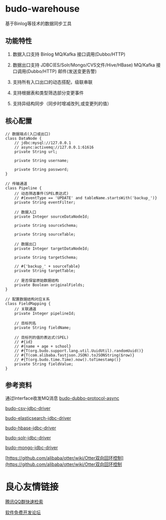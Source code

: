 # budo-warehouse

基于Binlog等技术的数据同步工具

## 功能特性

1. 数据入口支持 Binlog MQ/Kafka 接口调用(Dubbo/HTTP)

2. 数据出口支持 JDBC(ES/Solr/Mongo/CVS文件/Hive/HBase) MQ/Kafka 接口调用(Dubbo/HTTP) 邮件(发送变更告警)

3. 支持所有入口出口的动态搭配，级联串联

4. 支持根据表和类型筛选部分变更事件

5. 支持异结构同步（同步时增减改列,或变更列的值）

## 核心配置
```
// 数据端点(入口或出口)
class DataNode {
    // jdbc:mysql://127.0.0.1 
    // async:activemq://127.0.0.1:61616
    private String url;

    private String username;

    private String password;
}

// 传输通道
class Pipeline {
    // 动态筛选事件(SPEL表达式) 
    // #{eventType == 'UPDATE' and tableName.startsWith('backup_')}
    private String eventFilter;

    // 数据入口
    private Integer sourceDataNodeId;

    private String sourceSchema;

    private String sourceTable;

    // 数据出口
    private Integer targetDataNodeId;

    private String targetSchema;

    // #{'backup_' + sourceTable}
    private String targetTable;

    // 是否保留原始数据结构
    private Boolean originalFields;
}

// 配置数据结构对应关系
class FieldMapping {
    // 关联通道
    private Integer pipelineId;

    // 目标列名
    private String fieldName;

    // 目标列的值的表达式(SPEL) 
    // #{id}
    // #{name + age + school} 
    // #{T(org.budo.support.lang.util.UuidUtil).randomUuid()} 
    // #{T(com.alibaba.fastjson.JSON).toJSONString($row)} 
    // #{T(org.budo.time.Time).now().toTimestamp()}
    private String fieldValue;
}
```


## 参考资料

通过Interface收发MQ消息 [budo-dubbo-protocol-async](http://u.720life.cn/g/2e71d0f0a5c601172267ba20d3a43c6efa8036cd428f4aa0abb15a25e125a31fc49d8851758ba725c26f35e4062de0903814d8b9df21cc0fff289520bebf3635aa723246cd639d26bdd13561ffe60e8b) 

[budo-csv-jdbc-driver](http://u.720life.cn/g/2e71d0f0a5c601172267ba20d3a43c6efa8036cd428f4aa0abb15a25e125a31fc49d8851758ba725c26f35e4062de0904c07ff853dfdc0675ff69175ab6ab53988d66bb4fe34f8313ac6686a92f12942) 

[budo-elasticsearch-jdbc-driver](http://u.720life.cn/g/2e71d0f0a5c601172267ba20d3a43c6efa8036cd428f4aa0abb15a25e125a31fc49d8851758ba725c26f35e4062de0902b8a4943f7fba7998127eb5a0c1232b6808fb75da6b0b9d4044b2dfccede8f9eb64a3cad65a92d3bbca31662335e1f94) 

[budo-hbase-jdbc-driver](http://u.720life.cn/g/2e71d0f0a5c601172267ba20d3a43c6efa8036cd428f4aa0abb15a25e125a31fc49d8851758ba725c26f35e4062de0902ec5ddfe0931287764f3f1d8448324712bd716fe240579fb3061c8ff14f1ca29) 

[budo-solr-jdbc-driver](http://u.720life.cn/g/2e71d0f0a5c601172267ba20d3a43c6efa8036cd428f4aa0abb15a25e125a31fc49d8851758ba725c26f35e4062de090bbea8f69382dab60c2008e8628adee6c67f3e9c380df6acd30565c1ed9ba84c0) 

[budo-mongo-jdbc-driver](http://u.720life.cn/g/2e71d0f0a5c601172267ba20d3a43c6efa8036cd428f4aa0abb15a25e125a31fc49d8851758ba725c26f35e4062de090a3e1fb29219c19ee1cd870ef34124183fd87be29b6374dfdb16071ab3b49874b) 

[https://github.com/alibaba/otter/wiki/Otter双向回环控制](https://github.com/alibaba/otter/wiki/Otter双向回环控制



 # 良心友情链接

[腾讯QQ群快速检索](http://u.720life.cn/s/8cf73f7c)

[软件免费开发论坛](http://u.720life.cn/s/bbb01dc0)